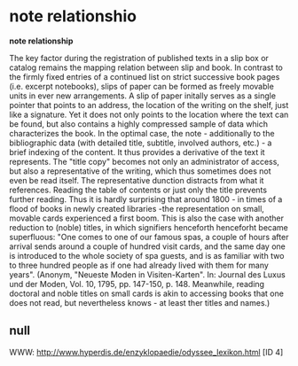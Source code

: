 # note relationshio

**note relationship**

The key factor during the registration of published texts in a slip box or catalog remains the mapping relation between slip and book. In contrast to the firmly fixed entries of a continued list on strict successive book pages (i.e. excerpt notebooks), slips of paper can be formed as freely movable units in ever new arrangements. A slip of paper initally serves as a single pointer that points to an address, the location of the writing on the shelf, just like a signature. Yet it does not only points to the location where the text can be found, but also contains a highly compressed sample of data which characterizes the book. In the optimal case, the note - additionally to the bibliographic data (with detailed title, subtitle, involved authors, etc.) - a brief indexing of the content. It thus provides a derivative of the text it represents. The "title copy" becomes not only an administrator of access, but also a representative of the writing, which thus sometimes does not even be read itself. The representative dunction distracts from what it references. Reading the table of contents or just only the title prevents further reading. Thus it is hardly surprising that around 1800 - in times of a flood of books in newly created libraries -the representation on small, movable cards experienced a first boom. This is also the case with another reduction to (noble) titles, in which signifiers henceforth henceforht became superfluous: "One comes to one of our famous spas, a couple of hours after arrival sends around a couple of hundred visit cards, and the same day one is introduced to the whole society of spa guests, and is as familiar with two to three hundred people as if one had already lived with them for many years".
(Anonym, "Neueste Moden in Visiten-Karten". In: Journal des Luxus und der Moden, Vol. 10, 1795, pp. 147-150, p. 148. Meanwhile, reading doctoral and noble titles on small cards is akin to accessing books that one does not read, but nevertheless knows - at least ther titles and names.)

## null

WWW: http://www.hyperdis.de/enzyklopaedie/odyssee_lexikon.html [ID 4]

